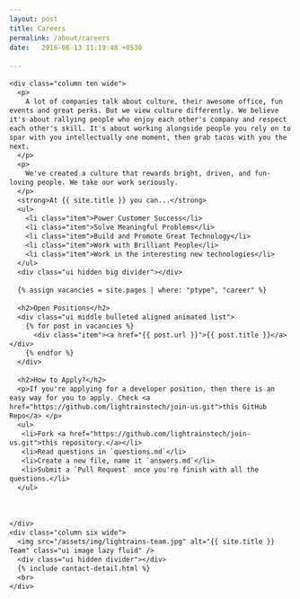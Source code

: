 ```yaml
---
layout: post
title: Careers
permalink: /about/careers
date:   2016-06-13 11:19:48 +0530

---
```


<div class="ui grid stackable">

    <div class="column ten wide">
      <p>
        A lot of companies talk about culture, their awesome office, fun events and great perks. But we view culture differently. We believe it's about rallying people who enjoy each other's company and respect each other's skill. It's about working alongside people you rely on to spar with you intellectually one moment, then grab tacos with you the next.
      </p>
      <p>
        We've created a culture that rewards bright, driven, and fun-loving people. We take our work seriously.
      </p>
      <strong>At {{ site.title }} you can...</strong>
      <ul>
        <li class="item">Power Customer Success</li>
        <li class="item">Solve Meaningful Problems</li>
        <li class="item">Build and Promote Great Technology</li>
        <li class="item">Work with Brilliant People</li>
        <li class="item">Work in the interesting new technologies</li>
      </ul>
      <div class="ui hidden big divider"></div>

      {% assign vacancies = site.pages | where: "ptype", "career" %}

      <h2>Open Positions</h2>
      <div class="ui middle bulleted aligned animated list">
        {% for post in vacancies %}
          <div class="item"><a href="{{ post.url }}">{{ post.title }}</a></div>
        {% endfor %}
      </div>

      <h2>How to Apply?</h2>
      <p>If you're applying for a developer position, then there is an easy way for you to apply. Check <a href="https://github.com/lightrainstech/join-us.git">this GitHub Repo</a> </p>
      <ul>
       <li>Fork <a href="https://github.com/lightrainstech/join-us.git">this repository.</a></li>
       <li>Read questions in `questions.md`</li>
       <li>Create a new file, name it `answers.md`</li>
       <li>Submit a `Pull Request` once you're finish with all the questions.</li>
      </ul>



    </div>
    <div class="column six wide">
      <img src="/assets/img/lightrains-team.jpg" alt="{{ site.title }} Team" class="ui image lazy fluid" />
      <div class="ui hidden divider"></div>
      {% include contact-detail.html %}
      <br>
    </div>

  </div>
